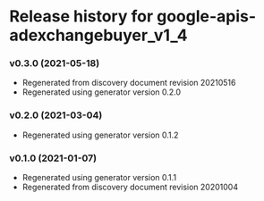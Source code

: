 # Release history for google-apis-adexchangebuyer_v1_4

### v0.3.0 (2021-05-18)

* Regenerated from discovery document revision 20210516
* Regenerated using generator version 0.2.0

### v0.2.0 (2021-03-04)

* Regenerated using generator version 0.1.2

### v0.1.0 (2021-01-07)

* Regenerated using generator version 0.1.1
* Regenerated from discovery document revision 20201004

